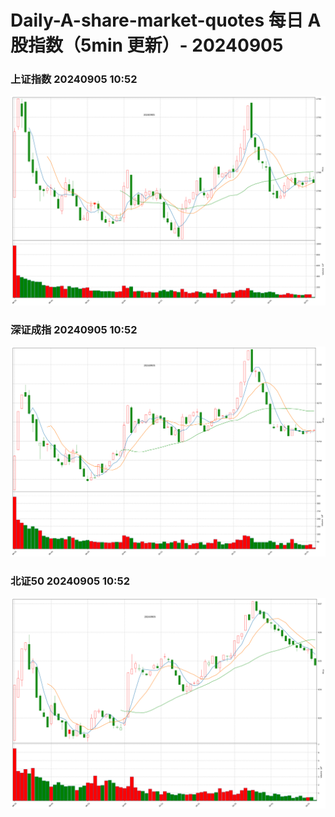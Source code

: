 
# Daily-A-share-market-quotes 每日 A 股指数（5min 更新）- 20240905

### 上证指数 20240905 10:52
![](./fig/2024/9/20240905-sh000001.png)

### 深证成指 20240905 10:52
![](./fig/2024/9/20240905-sz399001.png)

### 北证50 20240905 10:52
![](./fig/2024/9/20240905-bj899050.png)
